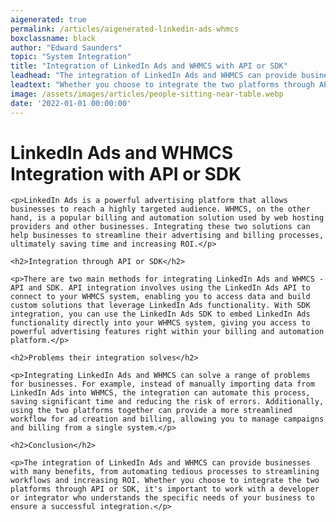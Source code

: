 ```yaml
---
aigenerated: true
permalink: /articles/aigenerated-linkedin-ads-whmcs
boxclassname: black
author: "Edward Saunders"
topic: "System Integration"
title: "Integration of LinkedIn Ads and WHMCS with API or SDK"
leadhead: "The integration of LinkedIn Ads and WHMCS can provide businesses with many benefits, from automating tedious processes to streamlining workflows and increasing ROI"
leadtext: "Whether you choose to integrate the two platforms through API or SDK, it's important to work with a developer or integrator who understands the specific needs of your business to ensure a successful integration."
image: /assets/images/articles/people-sitting-near-table.webp
date: '2022-01-01 00:00:00'
---
```

<div class="arttext">
	<h1>LinkedIn Ads and WHMCS Integration with API or SDK</h1>

	<p>LinkedIn Ads is a powerful advertising platform that allows businesses to reach a highly targeted audience. WHMCS, on the other hand, is a popular billing and automation solution used by web hosting providers and other businesses. Integrating these two solutions can help businesses to streamline their advertising and billing processes, ultimately saving time and increasing ROI.</p>

	<h2>Integration through API or SDK</h2>

	<p>There are two main methods for integrating LinkedIn Ads and WHMCS - API and SDK. API integration involves using the LinkedIn Ads API to connect to your WHMCS system, enabling you to access data and build custom solutions that leverage LinkedIn Ads functionality. With SDK integration, you can use the LinkedIn Ads SDK to embed LinkedIn Ads functionality directly into your WHMCS system, giving you access to powerful advertising features right within your billing and automation platform.</p>

	<h2>Problems their integration solves</h2>

	<p>Integrating LinkedIn Ads and WHMCS can solve a range of problems for businesses. For example, instead of manually importing data from LinkedIn Ads into WHMCS, the integration can automate this process, saving significant time and reducing the risk of errors. Additionally, using the two platforms together can provide a more streamlined workflow for ad creation and billing, allowing you to manage campaigns and billing from a single system.</p>

	<h2>Conclusion</h2>

	<p>The integration of LinkedIn Ads and WHMCS can provide businesses with many benefits, from automating tedious processes to streamlining workflows and increasing ROI. Whether you choose to integrate the two platforms through API or SDK, it's important to work with a developer or integrator who understands the specific needs of your business to ensure a successful integration.</p>

</div>